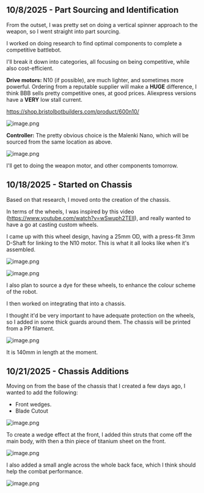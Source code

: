 <!--
  ===================    !!READ THIS NOTICE!!   ====================
  DO NOT edit this file manually. Your changes WILL BE OVERWRITTEN!
  This journal is auto generated and updated by Hack Club Blueprint.
  To edit this file, please edit your journal entries on Blueprint.
  ==================================================================
-->

## 10/8/2025 - Part Sourcing and Identification  


From the outset, I was pretty set on doing a vertical spinner approach to the weapon, so I went straight into part sourcing.

I worked on doing research to find optimal components to complete a competitive battlebot.

I'll break it down into categories, all focusing on being competitive, while also cost-efficient.

**Drive motors:**
N10 (if possible), are much lighter, and sometimes more powerful. Ordering from a reputable supplier will make a **HUGE** difference, I think BBB sells pretty competitive ones, at good prices. Aliexpress versions have a **VERY** low stall current.

https://shop.bristolbotbuilders.com/product/600n10/

![image.png](https://blueprint.hackclub.com/user-attachments/blobs/proxy/eyJfcmFpbHMiOnsiZGF0YSI6MTA0NSwicHVyIjoiYmxvYl9pZCJ9fQ==--6e40f1f1f9c55a19deb613a1762748656735d25f/image.png)

**Controller:**
The pretty obvious choice is the Malenki Nano, which will be sourced from the same location as above.

![image.png](https://blueprint.hackclub.com/user-attachments/blobs/proxy/eyJfcmFpbHMiOnsiZGF0YSI6MTA0NiwicHVyIjoiYmxvYl9pZCJ9fQ==--8a070239a1452fbdaad0c6bd529f1c84db29a773/image.png)

I'll get to doing the weapon motor, and other components tomorrow.
  

## 10/18/2025 - Started on Chassis  

Based on that research, I moved onto the creation of the chassis.

In terms of the wheels, I was inspired by this video (https://www.youtube.com/watch?v=wSwuph2TElI), and really wanted to have a go at casting custom wheels.



I came up with this wheel design, having a 25mm OD, with a press-fit 3mm D-Shaft for linking to the N10 motor. This is what it all looks like when it's assembled.

![image.png](https://blueprint.hackclub.com/user-attachments/blobs/proxy/eyJfcmFpbHMiOnsiZGF0YSI6Mjk2NywicHVyIjoiYmxvYl9pZCJ9fQ==--9aa1fc7052ab6b9cd819643eede636180daf49da/image.png)


![image.png](https://blueprint.hackclub.com/user-attachments/blobs/proxy/eyJfcmFpbHMiOnsiZGF0YSI6Mjk2NiwicHVyIjoiYmxvYl9pZCJ9fQ==--12761ea473755e5eb292d4da5e9786cd180bc825/image.png)

I also plan to source a dye for these wheels, to enhance the colour scheme of the robot.

I then worked on integrating that into a chassis.

I thought it'd be very important to have adequate protection on the wheels, so I added in some thick guards around them. The chassis will be printed from a PP filament.


![image.png](https://blueprint.hackclub.com/user-attachments/blobs/proxy/eyJfcmFpbHMiOnsiZGF0YSI6Mjk2OCwicHVyIjoiYmxvYl9pZCJ9fQ==--8f3dbd73ac60f615ef783f2d33a69ee42c5cbb6b/image.png)


It is 140mm in length at the moment.
  

## 10/21/2025 - Chassis Additions  

Moving on from the base of the chassis that I created a few days ago, I wanted to add the following:

- Front wedges.
- Blade Cutout

![image.png](https://blueprint.hackclub.com/user-attachments/blobs/proxy/eyJfcmFpbHMiOnsiZGF0YSI6NDAxNSwicHVyIjoiYmxvYl9pZCJ9fQ==--12556b832518819d6430ec293a2e30e053acaf37/image.png)

To create a wedge effect at the front, I added thin struts that come off the main body, with then a thin piece of titanium sheet on the front.


![image.png](https://blueprint.hackclub.com/user-attachments/blobs/proxy/eyJfcmFpbHMiOnsiZGF0YSI6NDAxNiwicHVyIjoiYmxvYl9pZCJ9fQ==--bb12bf1717e5ece9c1a10c64a9b5137cd85b7d4d/image.png)

I also added a small angle across the whole back face, which I think should help the combat performance. 


![image.png](https://blueprint.hackclub.com/user-attachments/blobs/proxy/eyJfcmFpbHMiOnsiZGF0YSI6NDAxNywicHVyIjoiYmxvYl9pZCJ9fQ==--21a156afeaa6a96a03ff9727417aa5231668fb45/image.png)





  

